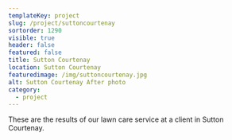 ```yaml
---
templateKey: project
slug: /project/suttoncourtenay
sortorder: 1290
visible: true
header: false
featured: false
title: Sutton Courtenay
location: Sutton Courtenay
featuredimage: /img/suttoncourtenay.jpg
alt: Sutton Courtenay After photo
category:
  - project
---
```

These are the results of our lawn care service at a client in Sutton Courtenay.
